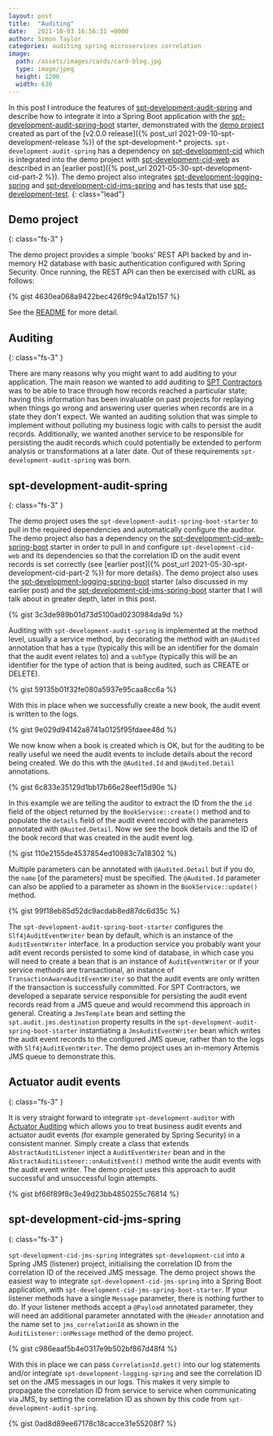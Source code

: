 ```yaml
---
layout: post
title:  "Auditing"
date:   2021-10-03 16:56:31 +0000
author: Simon Taylor
categories: auditing spring microservices correlation
image:
  path: /assets/images/cards/card-blog.jpg
  type: image/jpeg
  height: 1200
  width: 630
---
```

In this post I introduce the features of [spt-development-audit-spring](https://github.com/spt-development/spt-development-audit-spring) and describe how to integrate it into a Spring Boot application with the [spt-development-audit-spring-boot](https://github.com/spt-development/spt-development-audit-spring-boot) starter, demonstrated with the [demo project](https://github.com/spt-development/spt-development-demo) created as part of the [v2.0.0 release]({% post_url 2021-09-10-spt-development-release %}) of the spt-development-* projects. `spt-development-audit-spring` has a dependency on [spt-development-cid](https://github.com/spt-development/spt-development-cid) which is integrated into the demo project with [spt-development-cid-web](https://github.com/spt-development/spt-development-cid-web) as described in an [earlier post]({% post_url 2021-05-30-spt-development-cid-part-2 %}). The demo project also integrates [spt-development-logging-spring](https://github.com/spt-development/spt-development-logging-spring) and [spt-development-cid-jms-spring](https://github.com/spt-development/spt-development-cid-jms-spring) and has tests that use [spt-development-test](https://github.com/spt-development/spt-development-test).
{: class="lead"}

## Demo project
{: class="fs-3" }

The demo project provides a simple 'books' REST API backed by and in-memory H2 database with basic authentication configured with Spring Security. Once running, the REST API can then be exercised with cURL as follows:

{% gist 4630ea068a9422bec426f9c94a12b157 %}

See the [README](https://github.com/spt-development/spt-development-demo/blob/main/README.md) for more detail.

## Auditing
{: class="fs-3" }

There are many reasons why you might want to add auditing to your application. The main reason we wanted to add auditing to [SPT Contractors](https://spt.contractors/) was to be able to trace through how records reached a particular state; having this information has been invaluable on past projects for replaying when things go wrong and answering user queries when records are in a state they don't expect. We wanted an auditing solution that was simple to implement without polluting my business logic with calls to persist the audit records. Additionally, we wanted another service to be responsible for persisting the audit records which could potentially be extended to perform analysis or transformations at a later date. Out of these requirements `spt-development-audit-spring` was born.

## spt-development-audit-spring
{: class="fs-3" }

The demo project uses the `spt-development-audit-spring-boot-starter` to pull in the required dependencies and automatically configure the auditor. The demo project also has a dependency on the [spt-development-cid-web-spring-boot](https://github.com/spt-development/spt-development-cid-web-spring-boot) starter in order to pull in and configure `spt-development-cid-web` and its dependencies so that the correlation ID on the audit event records is set correctly (see [earlier post]({% post_url 2021-05-30-spt-development-cid-part-2 %}) for more details). The demo project also uses the [spt-development-logging-spring-boot](https://github.com/spt-development/spt-development-logging-spring-boot) starter (also discussed in my earlier post) and the [spt-development-cid-jms-spring-boot](https://github.com/spt-development/spt-development-cid-jms-spring-boot) starter that I will talk about in greater depth, later in this post.

{% gist 3c3de989b01d73d5100ad0230984da9d %}

Auditing with `spt-development-audit-spring` is implemented at the method level, usually a service method, by decorating the method with an `@Audited` annotation that has a `type` (typically this will be an identifier for the domain that the audit event relates to) and a `subType` (typically this will be an identifier for the type of action that is being audited, such as CREATE or DELETE).

{% gist 59135b01f32fe080a5937e95caa8cc6a %}

With this in place when we successfully create a new book, the audit event is written to the logs.

{% gist 9e029d94142a8741a0125f95fdaee48d %}

We now know when a book is created which is OK, but for the auditing to be really useful we need the audit events to include details about the record being created. We do this wth the `@Audited.Id` and `@Audited.Detail` annotations.

{% gist 6c833e35129d1bb17b66e28eef15d90e %}

In this example we are telling the auditor to extract the ID from the the `id` field of the object returned by the `BookService::create()` method and to populate the `details` field of the audit event record with the parameters annotated with `@Auited.Detail`. Now we see the book details and the ID of the book record that was created in the audit event log.

{% gist 110e2155de4537854ed10983c7a18302 %}

Multiple parameters can be annotated with `@Audited.Detail` but if you do, the `name` [of the parameters] must be specified. The `@Audited.Id` parameter can also be applied to a parameter as shown in the `BookService::update()` method.

{% gist 99f18eb85d52dc9acdab8ed87dc6d35c %}

The `spt-development-audit-spring-boot-starter` configures the `Slf4jAuditEventWriter` bean by default, which is an instance of the `AuditEventWriter` interface. In a production service you probably want your adit event records persisted to some kind of database, in which case you will need to create a bean that is an instance of `AuditEventWriter` or if your service methods are transactional, an instance of `TransactionAwareAuditEventWriter` so that the audit events are only written if the transaction is successfully committed. For SPT Contractors, we developed a separate service responsible for persisting the audit event records read from a JMS queue and would recommend this approach in general. Creating a `JmsTemplate` bean and setting the `spt.audit.jms.destination` property results in the `spt-development-audit-spring-boot-starter` instantiating a `JmsAuditEventWriter` bean which writes the audit event records to the configured JMS queue, rather than to the logs with `Slf4jAuditEventWriter`. The demo project uses an in-memory Artemis JMS queue to demonstrate this.

## Actuator audit events
{: class="fs-3" }

It is very straight forward to integrate `spt-development-auditor` with [Actuator Auditing](https://docs.spring.io/spring-boot/docs/2.5.5/reference/html/actuator.html#actuator.auditing) which allows you to treat business audit events and actuator audit events (for example generated by Spring Security) in a consistent manner. Simply create a class that extends `AbstractAuditListener` inject a `AuditEventWriter` bean and in the `AbstractAuditListener::onAuditEvent()` method write the audit events with the audit event writer. The demo project uses this approach to audit successful and unsuccessful login attempts.

{% gist bf66f89f8c3e49d23bb4850255c76814 %}

## spt-development-cid-jms-spring
{: class="fs-3" }

`spt-development-cid-jms-spring` integrates `spt-development-cid` into a Spring JMS (listener) project, initialising the correlation ID from the correlation ID of the received JMS message. The demo project shows the easiest way to integrate `spt-development-cid-jms-spring` into a Spring Boot application, with `spt-development-cid-jms-spring-boot-starter`. If your listener methods have a single `Message` parameter, there is nothing further to do. If your listener methods accept a `@Payload` annotated parameter, they will need an additional parameter annotated with the `@Header` annotation and the name set to `jms_correlationId` as shown in the `AuditListener::onMessage` method of the demo project.

{% gist c986eaaf5b4e0317e9b502bf867d48f4 %}

With this in place we can pass `CorrelationId.get()` into our log statements and/or integrate `spt-development-logging-spring` and see the correlation ID set on the JMS messages in our logs. This makes it very simple to propagate the correlation ID from service to service when communicating via JMS, by setting the correlation ID as shown by this code from `spt-development-audit-spring`.

{% gist 0ad8d89ee67178c18cacce31e55208f7 %}


